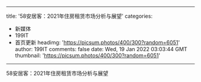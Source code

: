 
---
title: '58安居客：2021年住房租赁市场分析与展望'
categories: 
 - 新媒体
 - 199IT
 - 首页更新
headimg: 'https://picsum.photos/400/300?random=6051'
author: 199IT
comments: false
date: Wed, 19 Jan 2022 03:03:44 GMT
thumbnail: 'https://picsum.photos/400/300?random=6051'
---

<div>   
58安居客：2021年住房租赁市场分析与展望  
</div>
            